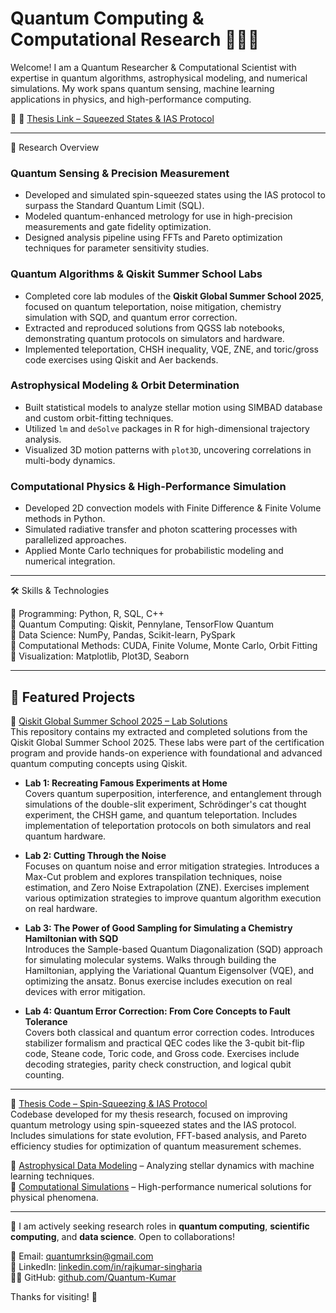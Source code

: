 # Quantum Computing & Computational Research 🧑‍🔬💡  

Welcome! I am a Quantum Researcher & Computational Scientist with expertise in quantum algorithms, astrophysical modeling, and numerical simulations. My work spans quantum sensing, machine learning applications in physics, and high-performance computing.

📌 🔗 [Thesis Link – Squeezed States & IAS Protocol](https://www.proquest.com/dissertations-theses/advantages-ias-protocol-squeezed-states/docview/3165656828/se-2)  

---

🔬 Research Overview  

### Quantum Sensing & Precision Measurement  
- Developed and simulated spin-squeezed states using the IAS protocol to surpass the Standard Quantum Limit (SQL).  
- Modeled quantum-enhanced metrology for use in high-precision measurements and gate fidelity optimization.  
- Designed analysis pipeline using FFTs and Pareto optimization techniques for parameter sensitivity studies.

### Quantum Algorithms & Qiskit Summer School Labs  
- Completed core lab modules of the **Qiskit Global Summer School 2025**, focused on quantum teleportation, noise mitigation, chemistry simulation with SQD, and quantum error correction.  
- Extracted and reproduced solutions from QGSS lab notebooks, demonstrating quantum protocols on simulators and hardware.  
- Implemented teleportation, CHSH inequality, VQE, ZNE, and toric/gross code exercises using Qiskit and Aer backends.

### Astrophysical Modeling & Orbit Determination  
- Built statistical models to analyze stellar motion using SIMBAD database and custom orbit-fitting techniques.  
- Utilized `lm` and `deSolve` packages in R for high-dimensional trajectory analysis.  
- Visualized 3D motion patterns with `plot3D`, uncovering correlations in multi-body dynamics.

### Computational Physics & High-Performance Simulation  
- Developed 2D convection models with Finite Difference & Finite Volume methods in Python.  
- Simulated radiative transfer and photon scattering processes with parallelized approaches.  
- Applied Monte Carlo techniques for probabilistic modeling and numerical integration.  

---

🛠️ Skills & Technologies  

📌 Programming: Python, R, SQL, C++  
📌 Quantum Computing: Qiskit, Pennylane, TensorFlow Quantum  
📌 Data Science: NumPy, Pandas, Scikit-learn, PySpark  
📌 Computational Methods: CUDA, Finite Volume, Monte Carlo, Orbit Fitting  
📌 Visualization: Matplotlib, Plot3D, Seaborn  

---

## 📂 Featured Projects  

🧪 [Qiskit Global Summer School 2025 – Lab Solutions](https://github.com/Quantum-Kumar/Quantum-Coder/tree/main/QGSS2025)  
This repository contains my extracted and completed solutions from the Qiskit Global Summer School 2025. These labs were part of the certification program and provide hands-on experience with foundational and advanced quantum computing concepts using Qiskit.

- **Lab 1: Recreating Famous Experiments at Home**  
  Covers quantum superposition, interference, and entanglement through simulations of the double-slit experiment, Schrödinger's cat thought experiment, the CHSH game, and quantum teleportation. Includes implementation of teleportation protocols on both simulators and real quantum hardware.

- **Lab 2: Cutting Through the Noise**  
  Focuses on quantum noise and error mitigation strategies. Introduces a Max-Cut problem and explores transpilation techniques, noise estimation, and Zero Noise Extrapolation (ZNE). Exercises implement various optimization strategies to improve quantum algorithm execution on real hardware.

- **Lab 3: The Power of Good Sampling for Simulating a Chemistry Hamiltonian with SQD**  
  Introduces the Sample-based Quantum Diagonalization (SQD) approach for simulating molecular systems. Walks through building the Hamiltonian, applying the Variational Quantum Eigensolver (VQE), and optimizing the ansatz. Bonus exercise includes execution on real devices with error mitigation.

- **Lab 4: Quantum Error Correction: From Core Concepts to Fault Tolerance**  
  Covers both classical and quantum error correction codes. Introduces stabilizer formalism and practical QEC codes like the 3-qubit bit-flip code, Steane code, Toric code, and Gross code. Exercises include decoding strategies, parity check construction, and logical qubit counting.

---

📘 [Thesis Code – Spin-Squeezing & IAS Protocol](https://github.com/Quantum-Kumar/Quantum-Coder/tree/main/pareto_fft_analysis)  
Codebase developed for my thesis research, focused on improving quantum metrology using spin-squeezed states and the IAS protocol. Includes simulations for state evolution, FFT-based analysis, and Pareto efficiency studies for optimization of quantum measurement schemes.

🌌 [Astrophysical Data Modeling](#) – Analyzing stellar dynamics with machine learning techniques.  
🔬 [Computational Simulations](#) – High-performance numerical solutions for physical phenomena.  

---

📢 I am actively seeking research roles in **quantum computing**, **scientific computing**, and **data science**. Open to collaborations!

📧 Email: quantumrksin@gmail.com  
🔗 LinkedIn: [linkedin.com/in/rajkumar-singharia](https://www.linkedin.com/in/rajkumar-singharia)  
🧑‍💻 GitHub: [github.com/Quantum-Kumar](https://github.com/Quantum-Kumar)  

Thanks for visiting! 🚀
